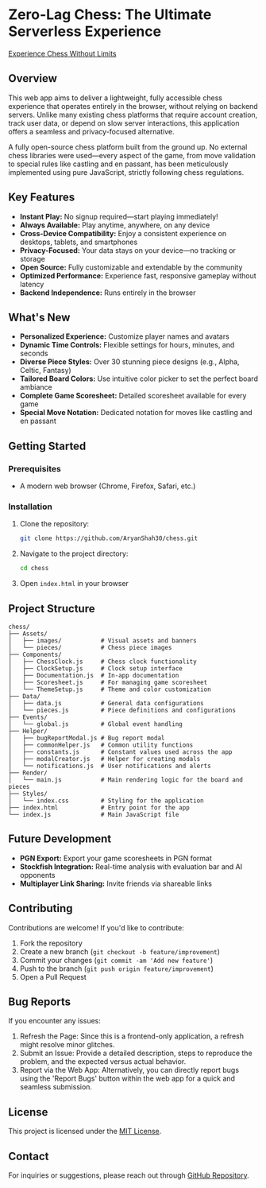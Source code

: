 # Zero-Lag Chess: The Ultimate Serverless Experience

[Experience Chess Without Limits](https://aryanshah30.github.io/chess/)

## Overview

This web app aims to deliver a lightweight, fully accessible chess experience that operates entirely in the browser, without relying on backend servers. Unlike many existing chess platforms that require account creation, track user data, or depend on slow server interactions, this application offers a seamless and privacy-focused alternative.

A fully open-source chess platform built from the ground up. No external chess libraries were used—every aspect of the game, from move validation to special rules like castling and en passant, has been meticulously implemented using pure JavaScript, strictly following chess regulations.

## Key Features

- **Instant Play:** No signup required—start playing immediately!
- **Always Available:** Play anytime, anywhere, on any device
- **Cross-Device Compatibility:** Enjoy a consistent experience on desktops, tablets, and smartphones
- **Privacy-Focused:** Your data stays on your device—no tracking or storage
- **Open Source:** Fully customizable and extendable by the community
- **Optimized Performance:** Experience fast, responsive gameplay without latency
- **Backend Independence:** Runs entirely in the browser

## What's New

- **Personalized Experience:** Customize player names and avatars
- **Dynamic Time Controls:** Flexible settings for hours, minutes, and seconds
- **Diverse Piece Styles:** Over 30 stunning piece designs (e.g., Alpha, Celtic, Fantasy)
- **Tailored Board Colors:** Use intuitive color picker to set the perfect board ambiance
- **Complete Game Scoresheet:** Detailed scoresheet available for every game
- **Special Move Notation:** Dedicated notation for moves like castling and en passant

## Getting Started

### Prerequisites

- A modern web browser (Chrome, Firefox, Safari, etc.)

### Installation

1. Clone the repository:
   ```bash
   git clone https://github.com/AryanShah30/chess.git
   ```

2. Navigate to the project directory:
   ```bash
   cd chess
   ```

3. Open `index.html` in your browser

## Project Structure
```
chess/
├── Assets/
│   ├── images/           # Visual assets and banners
│   └── pieces/           # Chess piece images
├── Components/
│   ├── ChessClock.js     # Chess clock functionality
│   ├── ClockSetup.js     # Clock setup interface
│   ├── Documentation.js  # In-app documentation
│   ├── Scoresheet.js     # For managing game scoresheet
│   └── ThemeSetup.js     # Theme and color customization
├── Data/
│   ├── data.js           # General data configurations
│   └── pieces.js         # Piece definitions and configurations
├── Events/
│   └── global.js         # Global event handling
├── Helper/
│   ├── bugReportModal.js # Bug report modal
│   ├── commonHelper.js   # Common utility functions
│   ├── constants.js      # Constant values used across the app
│   ├── modalCreator.js   # Helper for creating modals
│   └── notifications.js  # User notifications and alerts
├── Render/
│   └── main.js           # Main rendering logic for the board and pieces
├── Styles/
│   └── index.css         # Styling for the application
├── index.html            # Entry point for the app
└── index.js              # Main JavaScript file
```

## Future Development

- **PGN Export:** Export your game scoresheets in PGN format
- **Stockfish Integration:** Real-time analysis with evaluation bar and AI opponents
- **Multiplayer Link Sharing:** Invite friends via shareable links

## Contributing

Contributions are welcome! If you'd like to contribute:

1. Fork the repository
2. Create a new branch (`git checkout -b feature/improvement`)
3. Commit your changes (`git commit -am 'Add new feature'`)
4. Push to the branch (`git push origin feature/improvement`)
5. Open a Pull Request

## Bug Reports

If you encounter any issues:

1. Refresh the Page: Since this is a frontend-only application, a refresh might resolve minor glitches.
2. Submit an Issue: Provide a detailed description, steps to reproduce the problem, and the expected versus actual behavior.
3. Report via the Web App: Alternatively, you can directly report bugs using the 'Report Bugs' button within the web app for a quick and seamless submission.

## License

This project is licensed under the [MIT License](LICENSE).

## Contact

For inquiries or suggestions, please reach out through [GitHub Repository](https://github.com/AryanShah30/chess).

